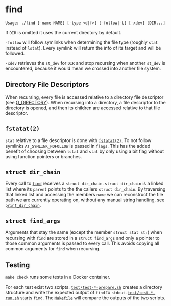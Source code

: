 # find

```
Usage: ./find [-name NAME] [-type <d|f>] [-follow|-L] [-xdev] [DIR...]
```

If `DIR` is omitted it uses the current directory by default.

`-follow` will follow symlinks when determining the file type (roughly `stat`
instead of `lstat`). Every symlink will return the info of its target and will
be followed.

`-xdev` retrieves the `st_dev` for `DIR` and stop recursing when another
`st_dev` is encountered, because it would mean we crossed into another
file system.

## Directory File Descriptors

When recursing, every file is accessed relative to a directory file descriptor
(see [O_DIRECTORY](https://man7.org/linux/man-pages/man2/open.2.html#DESCRIPTION)).
When recursing into a directory, a file descriptor to the directory is opened,
and then its children are accessed relative to that file descriptor.

## `fstatat(2)`

`stat` relative to a file descriptor is done with [`fstatat(2)`](https://man7.org/linux/man-pages/man2/fstatat.2.html). To not follow symlinks `AT_SYMLINK_NOFOLLOW` is passed
in `flags`. This has the added benefit of choosing between `lstat` and `stat`
by only using a bit flag without using function pointers or branches.

## `struct dir_chain`

Every call to [`find`](./main.c) receives a `struct dir_chain`.
`struct dir_chain` is a linked list where its `parent` points to the the callers
`struct dir_chain`. By traversing that linked list and accessing the members
`name` we can reconstruct the file path we are currently operating on, without
any manual string handling, see [`print_dir_chain`](./main.c).

## `struct find_args`

Arguments that stay the same (except the member `struct stat st;`) when
recursing with `find` are stored in a `struct find_args` and only a pointer to
those common arguments is passed to every call. This avoids copying all common
arguments for `find` when recursing.

## Testing

`make check` runs some tests in a Docker container.

For each test exist two scripts. [`test/test-*-prepare.sh`](./test) creates a
directory structure and write the expected output of `find` to `stdout`.
[`test/test-*-run.sh`](./test) starts `find`. The [`Makefile`](./test/Makefile)
will compare the outputs of the two scripts.
